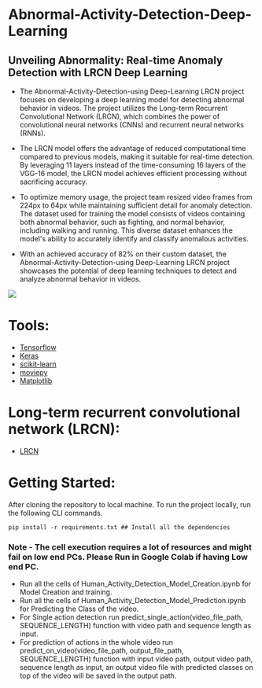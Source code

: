 # Abnormal-Activity-Detection-Deep-Learning
## Unveiling Abnormality: Real-time Anomaly Detection with LRCN Deep Learning

- The Abnormal-Activity-Detection-using Deep-Learning LRCN project focuses on developing a deep learning model for detecting abnormal behavior in videos. The project utilizes the Long-term Recurrent Convolutional Network (LRCN), which combines the power of convolutional neural networks (CNNs) and recurrent neural networks (RNNs).

- The LRCN model offers the advantage of reduced computational time compared to previous models, making it suitable for real-time detection. By leveraging 11 layers instead of the time-consuming 16 layers of the VGG-16 model, the LRCN model achieves efficient processing without sacrificing accuracy.

- To optimize memory usage, the project team resized video frames from 224px to 64px while maintaining sufficient detail for anomaly detection. The dataset used for training the model consists of videos containing both abnormal behavior, such as fighting, and normal behavior, including walking and running. This diverse dataset enhances the model's ability to accurately identify and classify anomalous activities.

- With an achieved accuracy of 82% on their custom dataset, the Abnormal-Activity-Detection-using Deep-Learning LRCN project showcases the potential of deep learning techniques to detect and analyze abnormal behavior in videos.

![](doc_imgs/main_page_ss.png)

# Tools:
- [Tensorflow](https://www.tensorflow.org/io)
- [Keras](https://keras.io/)
- [scikit-learn](https://scikit-learn.org/stable/)
- [moviepy](https://zulko.github.io/moviepy/)
- [Matplotlib](https://matplotlib.org/)

# Long-term recurrent convolutional network (LRCN):

- [LRCN](https://sh-tsang.medium.com/brief-review-lrcn-long-term-recurrent-convolutional-networks-for-visual-recognition-and-9542bc7e8a79)

# Getting Started:
After cloning the repository to local machine.
To run the project locally, run the following CLI commands.
```
pip install -r requirements.txt ## Install all the dependencies
```
### Note - The cell execution requires a lot of resources and might fail on low end PCs. Please Run in Google Colab if having Low end PC.

- Run all the cells of Human_Activity_Detection_Model_Creation.ipynb for Model Creation and training.
- Run all the cells of Human_Activity_Detection_Model_Prediction.ipynb for Predicting the Class of the video.
- For Single action detection run predict_single_action(video_file_path, SEQUENCE_LENGTH) function with video path and sequence length as input.
- For prediction of actions in the whole video run predict_on_video(video_file_path, output_file_path, SEQUENCE_LENGTH) function with input video path, output video path, sequence length as input, an output video file with predicted classes on top of the video will be saved in the output path.

